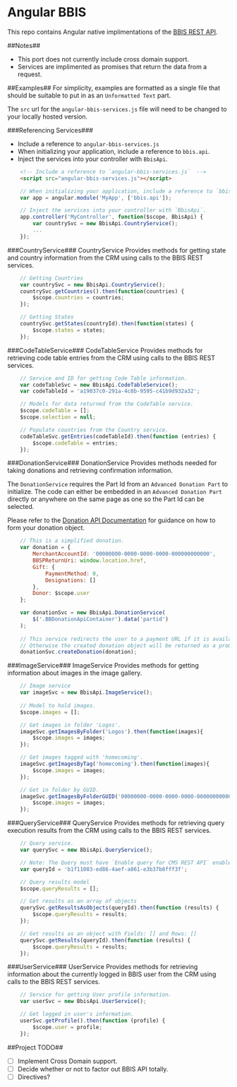 Angular BBIS
============

This repo contains Angular native implimentations of the [BBIS REST API](http://developer.blackbaud.com/bbis/reference/rest/).  

##Notes##
- This port does not currently include cross domain support.
- Services are implimented as promises that return the data from a request.

##Examples##
For simplicity, examples are formatted as a single file that should be suitable to put in as an `Unformatted Text` part.

The `src` url for the `angular-bbis-services.js` file will need to be changed to your locally hosted version.

###Referencing Services###
- Include a reference to `angular-bbis-services.js` 
- When initializing your application, include a reference to `bbis.api`.
- Inject the services into your controller with `BbisApi`.

```html    
    <!-- Include a reference to `angular-bbis-services.js`  -->
    <script src="angular-bbis-services.js"></script>
```

```javascript
    // When initializing your application, include a reference to `bbis.api`.
    var app = angular.module('MyApp', ['bbis.api']);

    // Inject the services into your controller with `BbisApi`.
    app.controller('MyController', function($scope, BbisApi) {
        var countrySvc = new BbisApi.CountryService();
        ...
    });
```

###CountryService###
CountryService Provides methods for getting state and country information from the CRM using calls to the BBIS REST services.

```javascript
    // Getting Countries
    var countrySvc = new BbisApi.CountryService();
    countrySvc.getCountries().then(function(countries) {
        $scope.countries = countries;
    });

    // Getting States
    countrySvc.getStates(countryId).then(function(states) {
        $scope.states = states;
    });
```

###CodeTableService###
CodeTableService Provides methods for retrieving code table entries from the CRM using calls to the BBIS REST services.

```javascript
    // Service and ID for getting Code Table information.
    var codeTableSvc = new BbisApi.CodeTableService();
    var codeTableId = 'a19037c0-291a-4c8b-9595-c41b9d932a32';

    // Models for data returned from the CodeTable service.
    $scope.codeTable = [];
    $scope.selection = null;

    // Populate countries from the Country service.
    codeTableSvc.getEntries(codeTableId).then(function (entries) {
        $scope.codeTable = entries;
    });
```

###DonationService###
DonationService Provides methods needed for taking donations and retrieving confirmation information.

The `DonationService` requires the Part Id from an `Advanced Donation Part` to initialize.  The code can either be embedded in an `Advanced Donation Part` directly or anywhere on the same page as one so the Part Id can be selected.

Please refer to the [Donation API Documentation](http://developer.blackbaud.com/bbis/reference/rest/#donationapi) for guidance on how to form your donation object.

```javascript
    // This is a simplified donation.
    var donation = {
        MerchantAccountId: '00000000-0000-0000-0000-000000000000',
        BBSPReturnUri: window.location.href,
        Gift: {
            PaymentMethod: 0,
            Designations: []
        },
        Donor: $scope.user
    };

    var donationSvc = new BbisApi.DonationService(
        $('.BBDonationApiContainer').data('partid')
    );
    
    // This service redirects the user to a payment URL if it is available.
    // Otherwise the created donation object will be returned as a promise.
    donationSvc.createDonation(donation);
```

###ImageService###
ImageService Provides methods for getting information about images in the image gallery.

```javascript
    // Image service
    var imageSvc = new BbisApi.ImageService();
    
    // Model to hold images.
    $scope.images = [];

    // Get images in folder 'Logos'.
    imageSvc.getImagesByFolder('Logos').then(function(images){
        $scope.images = images;
    });

    // Get images tagged with 'homecoming'.
    imageSvc.getImagesByTag('homecoming').then(function(images){
        $scope.images = images;
    });

    // Get in folder by GUID.
    imageSvc.getImagesByFolderGUID('00000000-0000-0000-0000-000000000000').then(function(images){
        $scope.images = images;
    });
```

###QueryService###
QueryService Provides methods for retrieving query execution results from the CRM using calls to the BBIS REST services.

```javascript
    // Query service.
    var querySvc = new BbisApi.QueryService();

    // Note: The Query must have `Enable query for CMS REST API` enabled.
    var queryId = 'b1f11003-ed86-4aef-a861-e3b37b8fff3f';

    // Query results model
    $scope.queryResults = [];

    // Get results as an array of objects
    querySvc.getResultsAsObjects(queryId).then(function (results) {
        $scope.queryResults = results;
    });

    // Get results as an object with Fields: [] and Rows: []
    querySvc.getResults(queryId).then(function (results) {
        $scope.queryResults = results;
    });
```

###UserService###
UserService Provides methods for retrieving information about the currently logged in BBIS user from the CRM using calls to the BBIS REST services.

```javascript
    // Service for getting User profile information.
    var userSvc = new BbisApi.UserService();

    // Get logged in user's information.
    userSvc.getProfile().then(function (profile) {
        $scope.user = profile;
    });
```


##Project TODO##
- [ ] Implement Cross Domain support.
- [ ] Decide whether or not to factor out BBIS API totally.
- [ ] Directives?
